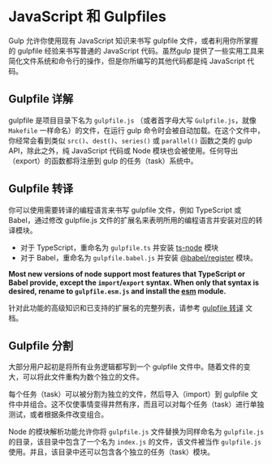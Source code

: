 <!-- front-matter
id: javascript-and-gulpfiles
title: JavaScript 和 Gulpfiles
hide_title: true
sidebar_label: JavaScript 和 Gulpfiles
-->

# JavaScript 和 Gulpfiles

Gulp 允许你使用现有 JavaScript 知识来书写 gulpfile 文件，或者利用你所掌握的 gulpfile 经验来书写普通的 JavaScript 代码。虽然gulp 提供了一些实用工具来简化文件系统和命令行的操作，但是你所编写的其他代码都是纯 JavaScript 代码。

## Gulpfile 详解

gulpfile 是项目目录下名为 `gulpfile.js` （或者首字母大写 `Gulpfile.js`，就像 `Makefile` 一样命名）的文件，在运行 gulp 命令时会被自动加载。在这个文件中，你经常会看到类似 `src()`、`dest()`、`series()` 或 `parallel()` 函数之类的 gulp API，除此之外，纯 JavaScript 代码或 Node 模块也会被使用。任何导出（export）的函数都将注册到 gulp 的任务（task）系统中。

## Gulpfile 转译

你可以使用需要转译的编程语言来书写 gulpfile 文件，例如 TypeScript 或 Babel，通过修改 gulpfile.js 文件的扩展名来表明所用的编程语言并安装对应的转译模块。

* 对于 TypeScript，重命名为 `gulpfile.ts` 并安装 [ts-node][ts-node-module] 模块
* 对于 Babel，重命名为 `gulpfile.babel.js` 并安装 [@babel/register][babel-register-module] 模块。

__Most new versions of node support most features that TypeScript or Babel provide, except the `import`/`export` syntax. When only that syntax is desired, rename to `gulpfile.esm.js` and install the [esm][esm-module] module.__

针对此功能的高级知识和已支持的扩展名的完整列表，请参考 [gulpfile 转译][gulpfile-transpilation-advanced] 文档。


##  Gulpfile 分割

大部分用户起初是将所有业务逻辑都写到一个 gulpfile 文件中。随着文件的变大，可以将此文件重构为数个独立的文件。

每个任务（task）可以被分割为独立的文件，然后导入（import）到 gulpfile 文件中并组合。这不仅使事情变得井然有序，而且可以对每个任务（task）进行单独测试，或者根据条件改变组合。

Node 的模块解析功能允许你将 `gulpfile.js` 文件替换为同样命名为 `gulpfile.js` 的目录，该目录中包含了一个名为 `index.js` 的文件，该文件被当作 `gulpfile.js`使用。并且，该目录中还可以包含各个独立的任务（task）模块。

[gulpfile-transpilation-advanced]: ../documentation-missing.md
[ts-node-module]: https://www.npmjs.com/package/ts-node
[babel-register-module]: https://www.npmjs.com/package/@babel/register
[esm-module]: https://www.npmjs.com/package/esm
